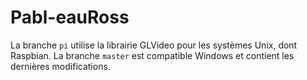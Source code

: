 # Pabl-eauRoss

La branche `pi` utilise la librairie GLVideo pour les systèmes Unix, dont Raspbian.
La branche `master` est compatible Windows et contient les dernières modifications.
